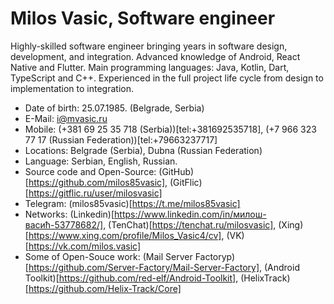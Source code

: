 # Milos Vasic, Software engineer

Highly-skilled software engineer bringing years in software design, development, and
integration. Advanced knowledge of Android, React Native and Flutter. 
Main programming languages: Java, Kotlin, Dart, TypeScript and C++. 
Experienced in the full project life cycle from design to implementation to integration. 

- Date of birth: 25.07.1985. (Belgrade, Serbia)
- E-Mail: [i@mvasic.ru](mailto:i@mvasic.ru)
- Mobile: (+381 69 25 35 718 (Serbia))[tel:+381692535718], (+7 966 323 77 17 (Russian Federation))[tel:+79663237717]
- Locations: Belgrade (Serbia), Dubna (Russian Federation)
- Language: Serbian, English, Russian.
- Source code and Open-Source: (GitHub)[https://github.com/milos85vasic], (GitFlic)[https://gitflic.ru/user/milosvasic]
- Telegram: (milos85vasic)[https://t.me/milos85vasic]
- Networks: (Linkedin)[https://www.linkedin.com/in/милош-васић-53778682/], (TenChat)[https://tenchat.ru/milosvasic], (Xing)[https://www.xing.com/profile/Milos_Vasic4/cv], (VK)[https://vk.com/milos.vasic]
- Some of Open-Souce work: (Mail Server Factoryp)[https://github.com/Server-Factory/Mail-Server-Factory], (Android Toolkit)[https://github.com/red-elf/Android-Toolkit], (HelixTrack)[https://github.com/Helix-Track/Core]

